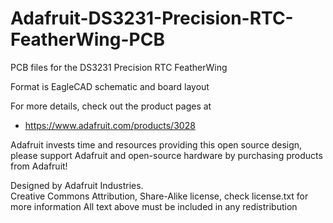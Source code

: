 # Adafruit-DS3231-Precision-RTC-FeatherWing-PCB
PCB files for the DS3231 Precision RTC FeatherWing

Format is EagleCAD schematic and board layout

For more details, check out the product pages at

  * https://www.adafruit.com/products/3028

Adafruit invests time and resources providing this open source design, 
please support Adafruit and open-source hardware by purchasing 
products from Adafruit!

Designed by Adafruit Industries.  
Creative Commons Attribution, Share-Alike license, check license.txt for more information
All text above must be included in any redistribution
